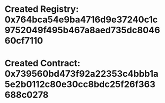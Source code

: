 # Created Registry: 0x764bca54e9ba4716d9e37240c1c9752049f495b467a8aed735dc804660cf7110

# Created Contract: 0x739560bd473f92a22353c4bbb1a5e2b0112c80e30cc8bdc25f26f363688c0278

